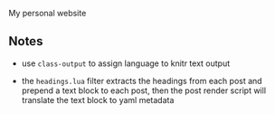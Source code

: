 My personal website

## Notes

- use `class-output` to assign language to knitr text output

- the `headings.lua` filter extracts the headings from each post and prepend a
  text block to each post, then the post render script will translate the text
  block to yaml metadata
